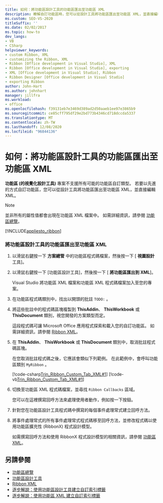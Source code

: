 ```yaml
---
title: 如何：將功能區設計工具的功能區匯出至功能區 XML
description: 瞭解自訂功能區時，您可以從設計工具將功能區匯出至功能區 XML，並直接編輯 XML。
ms.custom: SEO-VS-2020
titleSuffix: ''
ms.date: 02/02/2017
ms.topic: how-to
dev_langs:
- VB
- CSharp
helpviewer_keywords:
- custom Ribbon, XML
- customizing the Ribbon, XML
- Ribbon [Office development in Visual Studio], XML
- Ribbon [Office development in Visual Studio], exporting
- XML [Office development in Visual Studio], Ribbon
- Ribbon Designer [Office development in Visual Studio]
- exporting Ribbon
author: John-Hart
ms.author: johnhart
manager: jillfra
ms.workload:
- office
ms.openlocfilehash: f39131eb7e3469d389ad2d50aaeb1ee97e3865b9
ms.sourcegitcommit: ce85cff795df29e2bd773b4346cd718dccda5337
ms.translationtype: MT
ms.contentlocale: zh-TW
ms.lasthandoff: 12/08/2020
ms.locfileid: "96844136"
---
```

# <a name="how-to-export-a-ribbon-from-the-ribbon-designer-to-ribbon-xml"></a>如何：將功能區設計工具的功能區匯出至功能區 XML
  **功能區 (的視覺化設計工具)** 專案不支援所有可能的功能區自訂類型。 若要以先進的方式自訂功能區，您可以從設計工具將功能區匯出至功能區 XML，並直接編輯 XML。

> [!NOTE]
> 並非所有的屬性值都會出現在功能區 XML 檔案中。 如需詳細資訊，請參閱 [功能區總覽](../vsto/ribbon-overview.md)。

 [!INCLUDE[appliesto_ribbon](../vsto/includes/appliesto-ribbon-md.md)]

### <a name="to-export-a-ribbon-from-the-ribbon-designer-to-ribbon-xml"></a>將功能區設計工具的功能區匯出至功能區 XML

1. 以滑鼠右鍵按一下 **方案總管** 中的功能區程式碼檔案，然後按一下 [ **視圖設計** 工具]。

2. 以滑鼠右鍵按一下 [功能區設計工具]，然後按一下 [ **將功能區匯出到 XML**]。

     Visual Studio 將功能區 XML 檔案和功能區 XML 程式碼檔案加入至您的專案。

3. 在功能區程式碼類別中，找出以開頭的批註 `TODO:` 。

4. 將這些批註中的程式碼區塊複製到 **ThisAddin**、 **ThisWorkbook** 或 **ThisDocument** 類別，視您開發的方案類型而定。

     這段程式碼可讓 Microsoft Office 應用程式探索和載入您的自訂功能區。 如需詳細資訊，請參閱 [Ribbon XML](../vsto/ribbon-xml.md)。

5. 在 **ThisAddin**、 **ThisWorkbook** 或 **ThisDocument** 類別中，取消批註程式碼區塊。

     在您取消批註程式碼之後，它應該會類似下列範例。 在此範例中，會呼叫功能區類別 `MyRibbon` 。

     [!code-csharp[Trin_Ribbon_Custom_Tab_XML#1](../vsto/codesnippet/CSharp/Trin_Ribbon_Custom_Tab_XML_O12/ThisAddIn.cs#1)]
     [!code-vb[Trin_Ribbon_Custom_Tab_XML#1](../vsto/codesnippet/VisualBasic/Trin_Ribbon_Custom_Tab_XML_O12/ThisAddIn.vb#1)]

6. 切換至功能區 XML 程式碼檔案，並尋找 `Ribbon Callbacks` 區域。

     您可以在這裡撰寫回呼方法來處理使用者動作，例如按一下按鈕。

7. 針對您在功能區設計工具程式碼中撰寫的每個事件處理常式建立回呼方法。

8. 將事件處理常式的所有事件處理常式程式碼移至回呼方法，並修改程式碼以使用功能區擴充性 (RibbonX) 程式設計模型。

     如需撰寫回呼方法和使用 RibbonX 程式設計模型的相關資訊，請參閱 [功能區 XML](../vsto/ribbon-xml.md)。

## <a name="see-also"></a>另請參閱
- [功能區總覽](../vsto/ribbon-overview.md)
- [功能區設計工具](../vsto/ribbon-designer.md)
- [Ribbon XML](../vsto/ribbon-xml.md)
- [逐步解說：使用功能區設計工具建立自訂索引標籤](../vsto/walkthrough-creating-a-custom-tab-by-using-the-ribbon-designer.md)
- [逐步解說：使用功能區 XML 建立自訂索引標籤](../vsto/walkthrough-creating-a-custom-tab-by-using-ribbon-xml.md)
